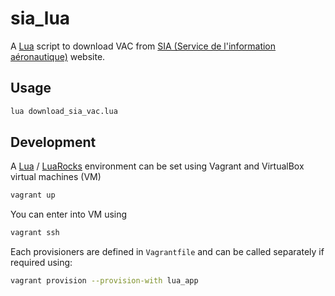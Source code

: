 # sia_lua

A [Lua](https://www.lua.org/) script to download VAC from [SIA (Service de l'information aéronautique)](https://www.sia.aviation-civile.gouv.fr/) website.

## Usage

```bash
lua download_sia_vac.lua
```

## Development

A [Lua](https://www.lua.org/) / [LuaRocks](https://luarocks.org/) environment can be set using Vagrant and VirtualBox virtual machines (VM)

```bash
vagrant up
```

You can enter into VM using

```bash
vagrant ssh
```

Each provisioners are defined in `Vagrantfile` and can be called separately if required using:

```bash
vagrant provision --provision-with lua_app
```
